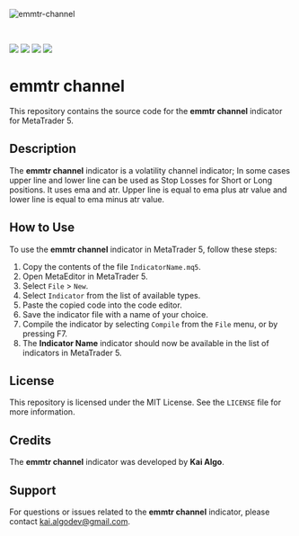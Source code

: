 ![emmtr-channel](https://user-images.githubusercontent.com/118737409/234052007-1c1070ba-299b-4ec8-a9b3-17513c5addf8.png)

<br/>

<img src="https://badgen.net/badge/platform/mt5/orange"/> <img src="https://badgen.net/badge/category/indicator/blue"/> <img src="https://badgen.net/badge/name/emmtr-channel/red"/> <img src="https://badgen.net/badge/language/MQL5/black"/>

# emmtr channel

This repository contains the source code for the **emmtr channel** indicator for MetaTrader 5.

## Description

The **emmtr channel** indicator is a volatility channel indicator; In some cases upper line and lower line can be used as Stop Losses for Short or Long positions. It uses ema and atr. Upper line is equal to ema plus atr value and lower line is equal to ema minus atr value.

## How to Use

To use the **emmtr channel** indicator in MetaTrader 5, follow these steps:

1. Copy the contents of the file `IndicatorName.mq5`.
2. Open MetaEditor in MetaTrader 5.
3. Select `File` > `New`.
4. Select `Indicator` from the list of available types.
5. Paste the copied code into the code editor.
6. Save the indicator file with a name of your choice.
7. Compile the indicator by selecting `Compile` from the `File` menu, or by pressing F7.
8. The **Indicator Name** indicator should now be available in the list of indicators in MetaTrader 5.

## License

This repository is licensed under the MIT License. See the `LICENSE` file for more information.

## Credits

The **emmtr channel** indicator was developed by **Kai Algo**.

## Support

For questions or issues related to the **emmtr channel** indicator, please contact <a href="kai.algodev@gmail.com">kai.algodev@gmail.com</a>.

